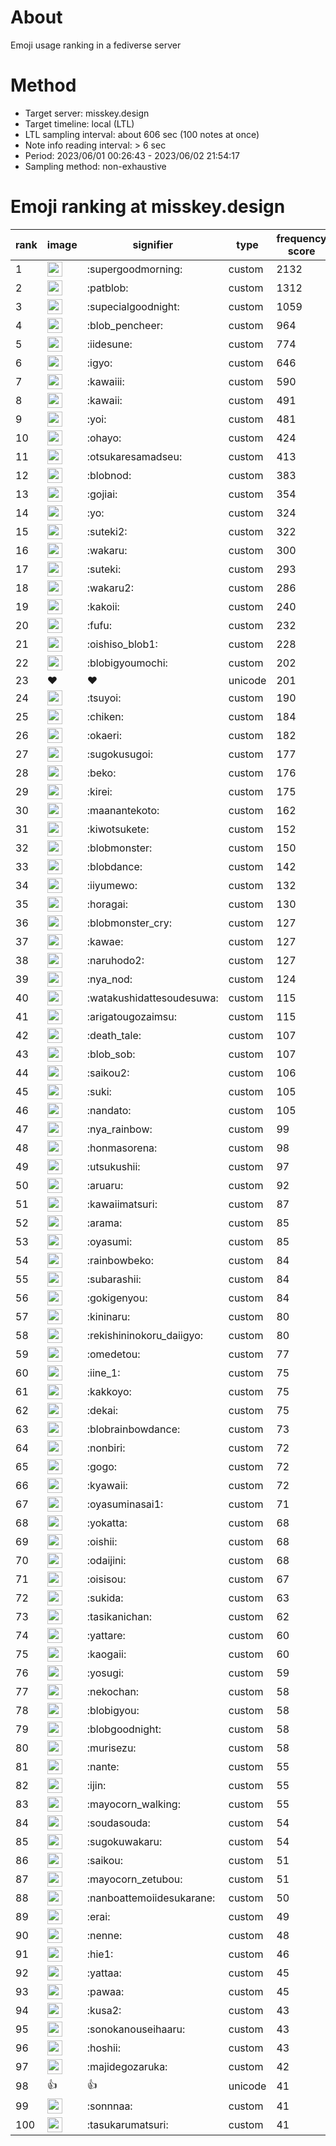 # About
Emoji usage ranking in a fediverse server

# Method
- Target server: misskey.design
- Target timeline: local (LTL)
- LTL sampling interval: about 606 sec (100 notes at once)
- Note info reading interval: > 6 sec
- Period: 2023/06/01 00:26:43 - 2023/06/02 21:54:17 
- Sampling method: non-exhaustive

# Emoji ranking at misskey.design

|rank|image|signifier|type|frequency score|
|----|----|----|----|----|
|1|<img height="24" src="https://misskey.design/emoji/supergoodmorning.webp">|:supergoodmorning:|custom|2132|
|2|<img height="24" src="https://misskey.design/emoji/patblob.webp">|:patblob:|custom|1312|
|3|<img height="24" src="https://misskey.design/emoji/supecialgoodnight.webp">|:supecialgoodnight:|custom|1059|
|4|<img height="24" src="https://misskey.design/emoji/blob_pencheer.webp">|:blob_pencheer:|custom|964|
|5|<img height="24" src="https://misskey.design/emoji/iidesune.webp">|:iidesune:|custom|774|
|6|<img height="24" src="https://misskey.design/emoji/igyo.webp">|:igyo:|custom|646|
|7|<img height="24" src="https://misskey.design/emoji/kawaiii.webp">|:kawaiii:|custom|590|
|8|<img height="24" src="https://misskey.design/emoji/kawaii.webp">|:kawaii:|custom|491|
|9|<img height="24" src="https://misskey.design/emoji/yoi.webp">|:yoi:|custom|481|
|10|<img height="24" src="https://misskey.design/emoji/ohayo.webp">|:ohayo:|custom|424|
|11|<img height="24" src="https://misskey.design/emoji/otsukaresamadseu.webp">|:otsukaresamadseu:|custom|413|
|12|<img height="24" src="https://misskey.design/emoji/blobnod.webp">|:blobnod:|custom|383|
|13|<img height="24" src="https://misskey.design/emoji/gojiai.webp">|:gojiai:|custom|354|
|14|<img height="24" src="https://misskey.design/emoji/yo.webp">|:yo:|custom|324|
|15|<img height="24" src="https://misskey.design/emoji/suteki2.webp">|:suteki2:|custom|322|
|16|<img height="24" src="https://misskey.design/emoji/wakaru.webp">|:wakaru:|custom|300|
|17|<img height="24" src="https://misskey.design/emoji/suteki.webp">|:suteki:|custom|293|
|18|<img height="24" src="https://misskey.design/emoji/wakaru2.webp">|:wakaru2:|custom|286|
|19|<img height="24" src="https://misskey.design/emoji/kakoii.webp">|:kakoii:|custom|240|
|20|<img height="24" src="https://misskey.design/emoji/fufu.webp">|:fufu:|custom|232|
|21|<img height="24" src="https://misskey.design/emoji/oishiso_blob1.webp">|:oishiso_blob1:|custom|228|
|22|<img height="24" src="https://misskey.design/emoji/blobigyoumochi.webp">|:blobigyoumochi:|custom|202|
|23|❤|❤|unicode|201|
|24|<img height="24" src="https://misskey.design/emoji/tsuyoi.webp">|:tsuyoi:|custom|190|
|25|<img height="24" src="https://misskey.design/emoji/chiken.webp">|:chiken:|custom|184|
|26|<img height="24" src="https://misskey.design/emoji/okaeri.webp">|:okaeri:|custom|182|
|27|<img height="24" src="https://misskey.design/emoji/sugokusugoi.webp">|:sugokusugoi:|custom|177|
|28|<img height="24" src="https://misskey.design/emoji/beko.webp">|:beko:|custom|176|
|29|<img height="24" src="https://misskey.design/emoji/kirei.webp">|:kirei:|custom|175|
|30|<img height="24" src="https://misskey.design/emoji/maanantekoto.webp">|:maanantekoto:|custom|162|
|31|<img height="24" src="https://misskey.design/emoji/kiwotsukete.webp">|:kiwotsukete:|custom|152|
|32|<img height="24" src="https://misskey.design/emoji/blobmonster.webp">|:blobmonster:|custom|150|
|33|<img height="24" src="https://misskey.design/emoji/blobdance.webp">|:blobdance:|custom|142|
|34|<img height="24" src="https://misskey.design/emoji/iiyumewo.webp">|:iiyumewo:|custom|132|
|35|<img height="24" src="https://misskey.design/emoji/horagai.webp">|:horagai:|custom|130|
|36|<img height="24" src="https://misskey.design/emoji/blobmonster_cry.webp">|:blobmonster_cry:|custom|127|
|37|<img height="24" src="https://misskey.design/emoji/kawae.webp">|:kawae:|custom|127|
|38|<img height="24" src="https://misskey.design/emoji/naruhodo2.webp">|:naruhodo2:|custom|127|
|39|<img height="24" src="https://misskey.design/emoji/nya_nod.webp">|:nya_nod:|custom|124|
|40|<img height="24" src="https://misskey.design/emoji/watakushidattesoudesuwa.webp">|:watakushidattesoudesuwa:|custom|115|
|41|<img height="24" src="https://misskey.design/emoji/arigatougozaimsu.webp">|:arigatougozaimsu:|custom|115|
|42|<img height="24" src="https://misskey.design/emoji/death_tale.webp">|:death_tale:|custom|107|
|43|<img height="24" src="https://misskey.design/emoji/blob_sob.webp">|:blob_sob:|custom|107|
|44|<img height="24" src="https://misskey.design/emoji/saikou2.webp">|:saikou2:|custom|106|
|45|<img height="24" src="https://misskey.design/emoji/suki.webp">|:suki:|custom|105|
|46|<img height="24" src="https://misskey.design/emoji/nandato.webp">|:nandato:|custom|105|
|47|<img height="24" src="https://misskey.design/emoji/nya_rainbow.webp">|:nya_rainbow:|custom|99|
|48|<img height="24" src="https://misskey.design/emoji/honmasorena.webp">|:honmasorena:|custom|98|
|49|<img height="24" src="https://misskey.design/emoji/utsukushii.webp">|:utsukushii:|custom|97|
|50|<img height="24" src="https://misskey.design/emoji/aruaru.webp">|:aruaru:|custom|92|
|51|<img height="24" src="https://misskey.design/emoji/kawaiimatsuri.webp">|:kawaiimatsuri:|custom|87|
|52|<img height="24" src="https://misskey.design/emoji/arama.webp">|:arama:|custom|85|
|53|<img height="24" src="https://misskey.design/emoji/oyasumi.webp">|:oyasumi:|custom|85|
|54|<img height="24" src="https://misskey.design/emoji/rainbowbeko.webp">|:rainbowbeko:|custom|84|
|55|<img height="24" src="https://misskey.design/emoji/subarashii.webp">|:subarashii:|custom|84|
|56|<img height="24" src="https://misskey.design/emoji/gokigenyou.webp">|:gokigenyou:|custom|84|
|57|<img height="24" src="https://misskey.design/emoji/kininaru.webp">|:kininaru:|custom|80|
|58|<img height="24" src="https://misskey.design/emoji/rekishininokoru_daiigyo.webp">|:rekishininokoru_daiigyo:|custom|80|
|59|<img height="24" src="https://misskey.design/emoji/omedetou.webp">|:omedetou:|custom|77|
|60|<img height="24" src="https://misskey.design/emoji/iine_1.webp">|:iine_1:|custom|75|
|61|<img height="24" src="https://misskey.design/emoji/kakkoyo.webp">|:kakkoyo:|custom|75|
|62|<img height="24" src="https://misskey.design/emoji/dekai.webp">|:dekai:|custom|75|
|63|<img height="24" src="https://misskey.design/emoji/blobrainbowdance.webp">|:blobrainbowdance:|custom|73|
|64|<img height="24" src="https://misskey.design/emoji/nonbiri.webp">|:nonbiri:|custom|72|
|65|<img height="24" src="https://misskey.design/emoji/gogo.webp">|:gogo:|custom|72|
|66|<img height="24" src="https://misskey.design/emoji/kyawaii.webp">|:kyawaii:|custom|72|
|67|<img height="24" src="https://misskey.design/emoji/oyasuminasai1.webp">|:oyasuminasai1:|custom|71|
|68|<img height="24" src="https://misskey.design/emoji/yokatta.webp">|:yokatta:|custom|68|
|69|<img height="24" src="https://misskey.design/emoji/oishii.webp">|:oishii:|custom|68|
|70|<img height="24" src="https://misskey.design/emoji/odaijini.webp">|:odaijini:|custom|68|
|71|<img height="24" src="https://misskey.design/emoji/oisisou.webp">|:oisisou:|custom|67|
|72|<img height="24" src="https://misskey.design/emoji/sukida.webp">|:sukida:|custom|63|
|73|<img height="24" src="https://misskey.design/emoji/tasikanichan.webp">|:tasikanichan:|custom|62|
|74|<img height="24" src="https://misskey.design/emoji/yattare.webp">|:yattare:|custom|60|
|75|<img height="24" src="https://misskey.design/emoji/kaogaii.webp">|:kaogaii:|custom|60|
|76|<img height="24" src="https://misskey.design/emoji/yosugi.webp">|:yosugi:|custom|59|
|77|<img height="24" src="https://misskey.design/emoji/nekochan.webp">|:nekochan:|custom|58|
|78|<img height="24" src="https://misskey.design/emoji/blobigyou.webp">|:blobigyou:|custom|58|
|79|<img height="24" src="https://misskey.design/emoji/blobgoodnight.webp">|:blobgoodnight:|custom|58|
|80|<img height="24" src="https://misskey.design/emoji/murisezu.webp">|:murisezu:|custom|58|
|81|<img height="24" src="https://misskey.design/emoji/nante.webp">|:nante:|custom|55|
|82|<img height="24" src="https://misskey.design/emoji/ijin.webp">|:ijin:|custom|55|
|83|<img height="24" src="https://misskey.design/emoji/mayocorn_walking.webp">|:mayocorn_walking:|custom|55|
|84|<img height="24" src="https://misskey.design/emoji/soudasouda.webp">|:soudasouda:|custom|54|
|85|<img height="24" src="https://misskey.design/emoji/sugokuwakaru.webp">|:sugokuwakaru:|custom|54|
|86|<img height="24" src="https://misskey.design/emoji/saikou.webp">|:saikou:|custom|51|
|87|<img height="24" src="https://misskey.design/emoji/mayocorn_zetubou.webp">|:mayocorn_zetubou:|custom|51|
|88|<img height="24" src="https://misskey.design/emoji/nanboattemoiidesukarane.webp">|:nanboattemoiidesukarane:|custom|50|
|89|<img height="24" src="https://misskey.design/emoji/erai.webp">|:erai:|custom|49|
|90|<img height="24" src="https://misskey.design/emoji/nenne.webp">|:nenne:|custom|48|
|91|<img height="24" src="https://misskey.design/emoji/hie1.webp">|:hie1:|custom|46|
|92|<img height="24" src="https://misskey.design/emoji/yattaa.webp">|:yattaa:|custom|45|
|93|<img height="24" src="https://misskey.design/emoji/pawaa.webp">|:pawaa:|custom|45|
|94|<img height="24" src="https://misskey.design/emoji/kusa2.webp">|:kusa2:|custom|43|
|95|<img height="24" src="https://misskey.design/emoji/sonokanouseihaaru.webp">|:sonokanouseihaaru:|custom|43|
|96|<img height="24" src="https://misskey.design/emoji/hoshii.webp">|:hoshii:|custom|43|
|97|<img height="24" src="https://misskey.design/emoji/majidegozaruka.webp">|:majidegozaruka:|custom|42|
|98|👍|👍|unicode|41|
|99|<img height="24" src="https://misskey.design/emoji/sonnnaa.webp">|:sonnnaa:|custom|41|
|100|<img height="24" src="https://misskey.design/emoji/tasukarumatsuri.webp">|:tasukarumatsuri:|custom|41|
